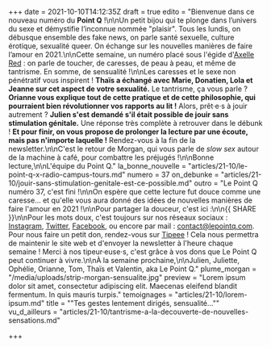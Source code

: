 +++
date = 2021-10-10T14:12:35Z
draft = true
edito = "Bienvenue dans ce nouveau numéro du **Point Q** !\n\nUn petit bijou qui te plonge dans l’univers du sexe et démystifie l’inconnue nommée \"plaisir\". Tous les lundis, on débusque ensemble des fake news, on parle santé sexuelle, culture érotique, sexualité queer. On échange sur les nouvelles manières de faire l’amour en 2021.\n\nCette semaine, un numéro placé sous l'égide d'[Axelle Red](https://www.youtube.com/watch?v=iXKkxZ7U-lo) : on parle de toucher, de caresses, de peau à peau, et même de tantrisme. En somme, de sensualité !\n\nLes caresses et le sexe non pénétratif vous inspirent ! **Thaïs a échangé avec Marie, Donatien, Lola et Jeanne sur cet aspect de votre sexualité.** Le tantrisme, ça vous parle ? **Orianne vous explique tout de cette pratique et de cette philosophie, qui pourraient bien révolutionner vos rapports au lit !** Alors, prêt·e·s à jouir autrement ? **Julien s'est demandé s'il était possible de jouir sans stimulation génitale.** Une réponse très complète à retrouver dans le débunk ! **Et pour finir, on vous propose de prolonger la lecture par une écoute, mais pas n'importe laquelle !** Rendez-vous à la fin de la newsletter.\n\nC'est le retour de Morgan, qui vous parle de _slow sex_ autour de la machine à café, pour combattre les préjugés !\n\nBonne lecture,\n\nL'équipe du Point Q."
la_bonne_nouvelle = "articles/21-10/le-point-q-x-radio-campus-tours.md"
numero = 37
on_debunke = "articles/21-10/jouir-sans-stimulation-genitale-est-ce-possible.md"
outro = "Le Point Q numéro 37, c'est fini !\n\nOn espère que cette lecture fut douce comme une caresse... et qu'elle vous aura donné des idées de nouvelles manières de faire l'amour en 2021 !\n\nPour partager la douceur, c'est ici :\n\n{{ SHARE }}\n\nPour les mots doux, c'est toujours sur nos réseaux sociaux : [Instagram](https://www.instagram.com/lepoint.q/?hl=fr), [Twitter](https://twitter.com/LePointQ), [Facebook](https://www.facebook.com/lepointq.news/), ou encore par mail : [contact@lepointq.com](mailto:contact@lepointq.com). Pour nous faire un petit don, rendez-vous sur [Tipeee](https://fr.tipeee.com/le-point-q) ! Cela nous permettra de maintenir le site web et d'envoyer la newsletter à l'heure chaque semaine ! Merci à nos tipeur·euse⋅s, c'est grâce à vos dons que Le Point Q peut continuer à vivre.\n\nÀ la semaine prochaine,\n\nJulien, Juliette, Ophélie, Orianne, Tom, Thaïs et Valentin, aka Le Point Q."
plume_morgan = "/media/uploads/strip-morgan-sensualite.jpg"
preview = "Lorem ipsum dolor sit amet, consectetur adipiscing elit. Maecenas eleifend blandit fermentum. In quis mauris turpis."
temoignages = "articles/21-10/lorem-ipsum.md"
title = "\"Tes gestes lentement dirigés, sensualité...\""
vu_d_ailleurs = "articles/21-10/tantrisme-a-la-decouverte-de-nouvelles-sensations.md"

+++
